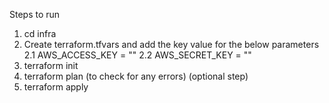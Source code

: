 Steps to run

1. cd infra
2. Create terraform.tfvars and add the key value for the below parameters
    2.1 AWS_ACCESS_KEY = ""
    2.2 AWS_SECRET_KEY = ""
3. terraform init
4. terraform plan (to check for any errors) (optional step)
5. terraform apply
